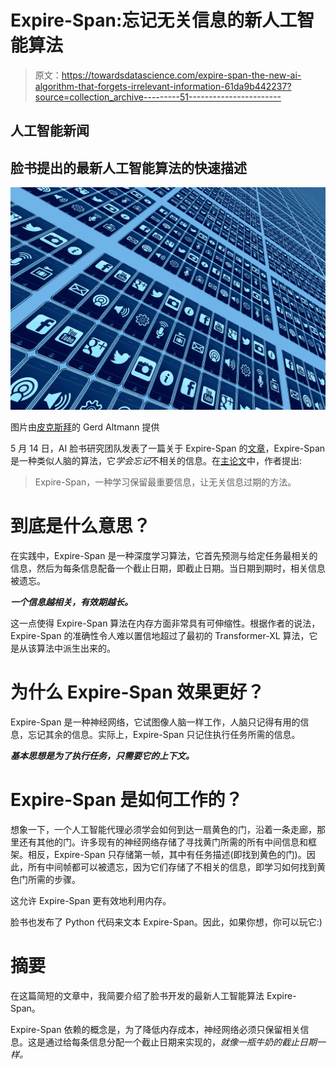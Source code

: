 # Expire-Span:忘记无关信息的新人工智能算法

> 原文：<https://towardsdatascience.com/expire-span-the-new-ai-algorithm-that-forgets-irrelevant-information-61da9b442237?source=collection_archive---------51----------------------->

## 人工智能新闻

## 脸书提出的最新人工智能算法的快速描述

![](img/62445584ad29d042019b71fa2c1fe565.png)

图片由[皮克斯拜](https://pixabay.com/?utm_source=link-attribution&utm_medium=referral&utm_campaign=image&utm_content=426559)的 Gerd Altmann 提供

5 月 14 日，AI 脸书研究团队发表了一篇关于 Expire-Span 的[文章](https://ai.facebook.com/blog/teaching-ai-how-to-forget-at-scale/)，Expire-Span 是一种类似人脑的算法，它*学会忘记*不相关的信息。在[主论文](https://scontent-fco1-1.xx.fbcdn.net/v/t39.8562-6/185356217_1177665109329269_6669883335010742565_n.pdf?_nc_cat=111&ccb=1-3&_nc_sid=ae5e01&_nc_ohc=OdO7NshGxz8AX8SFcfq&_nc_ht=scontent-fco1-1.xx&oh=0f0c34161a7388479391d3e0e8457892&oe=60D0371E)中，作者提出:

> Expire-Span，一种学习保留最重要信息，让无关信息过期的方法。

# 到底是什么意思？

在实践中，Expire-Span 是一种深度学习算法，它首先预测与给定任务最相关的信息，然后为每条信息配备一个截止日期，即截止日期。当日期到期时，相关信息被遗忘。

***一个信息越相关，有效期越长。***

这一点使得 Expire-Span 算法在内存方面非常具有可伸缩性。根据作者的说法，Expire-Span 的准确性令人难以置信地超过了最初的 Transformer-XL 算法，它是从该算法中派生出来的。

# 为什么 Expire-Span 效果更好？

Expire-Span 是一种神经网络，它试图像人脑一样工作，人脑只记得有用的信息，忘记其余的信息。实际上，Expire-Span 只记住执行任务所需的信息。

***基本思想是为了执行任务，只需要它的上下文。***

# Expire-Span 是如何工作的？

想象一下，一个人工智能代理必须学会如何到达一扇黄色的门，沿着一条走廊，那里还有其他的门。许多现有的神经网络存储了寻找黄门所需的所有中间信息和框架。相反，Expire-Span 只存储第一帧，其中有任务描述(即找到黄色的门)。因此，所有中间帧都可以被遗忘，因为它们存储了不相关的信息，即学习如何找到黄色门所需的步骤。

这允许 Expire-Span 更有效地利用内存。

脸书也发布了 Python 代码来文本 Expire-Span。因此，如果你想，你可以玩它:)

# 摘要

在这篇简短的文章中，我简要介绍了脸书开发的最新人工智能算法 Expire-Span。

Expire-Span 依赖的概念是，为了降低内存成本，神经网络必须只保留相关信息。这是通过给每条信息分配一个截止日期来实现的，*就像一瓶牛奶的截止日期一样。*
